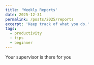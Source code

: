 ```yaml
---
title: 'Weekly Reports'
date: 2025-12-31
permalink: /posts/2025/reports
excerpt: 'Keep track of what you do.'
tags:
  - productivity
  - tips
  - beginner
---
```


Your supervisor is there for you